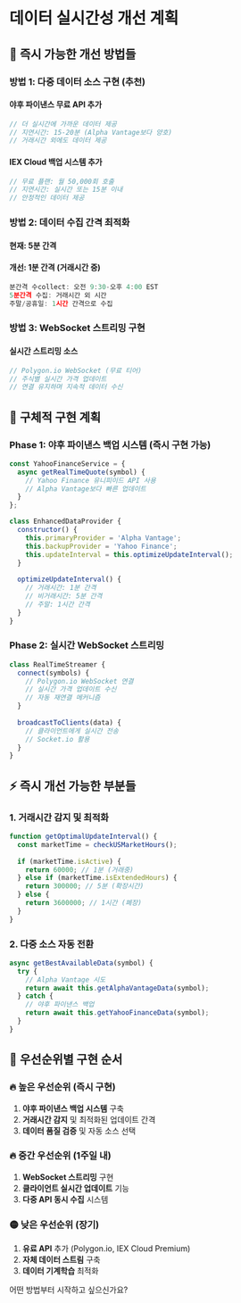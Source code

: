 # 데이터 실시간성 개선 계획

## 🚀 즉시 가능한 개선 방법들

### 방법 1: 다중 데이터 소스 구현 (추천)

#### 야후 파이낸스 무료 API 추가
```javascript
// 더 실시간에 가까운 데이터 제공
// 지연시간: 15-20분 (Alpha Vantage보다 양호)
// 거래시간 외에도 데이터 제공
```

#### IEX Cloud 백업 시스템 추가
```javascript
// 무료 플랜: 월 50,000회 호출
// 지연시간: 실시간 또는 15분 이내
// 안정적인 데이터 제공
```

### 방법 2: 데이터 수집 간격 최적화

#### 현재: 5분 간격
#### 개선: 1분 간격 (거래시간 중)
```javascript
분간격 수collect: 오전 9:30-오후 4:00 EST
5분간격 수집: 거래시간 외 시간
주말/공휴일: 1시간 간격으로 수집
```

### 방법 3: WebSocket 스트리밍 구현

#### 실시간 스트리밍 소스
```javascript
// Polygon.io WebSocket (무료 티어)
// 주식별 실시간 가격 업데이트
// 연결 유지하며 지속적 데이터 수신
```

## 🎯 구체적 구현 계획

### Phase 1: 야후 파이낸스 백업 시스템 (즉시 구현 가능)

```javascript
const YahooFinanceService = {
  async getRealTimeQuote(symbol) {
    // Yahoo Finance 유니피이드 API 사용
    // Alpha Vantage보다 빠른 업데이트
  }
};

class EnhancedDataProvider {
  constructor() {
    this.primaryProvider = 'Alpha Vantage';
    this.backupProvider = 'Yahoo Finance';
    this.updateInterval = this.optimizeUpdateInterval();
  }
  
  optimizeUpdateInterval() {
    // 거래시간: 1분 간격
    // 비거래시간: 5분 간격
    // 주말: 1시간 간격
  }
}
```

### Phase 2: 실시간 WebSocket 스트리밍

```javascript
class RealTimeStreamer {
  connect(symbols) {
    // Polygon.io WebSocket 연결
    // 실시간 가격 업데이트 수신
    // 자동 재연결 메커니즘
  }
  
  broadcastToClients(data) {
    // 클라이언트에게 실시간 전송
    // Socket.io 활용
  }
}
```

## ⚡ 즉시 개선 가능한 부분들

### 1. 거래시간 감지 및 최적화
```javascript
function getOptimalUpdateInterval() {
  const marketTime = checkUSMarketHours();
  
  if (marketTime.isActive) {
    return 60000; // 1분 (거래중)
  } else if (marketTime.isExtendedHours) {
    return 300000; // 5분 (확장시간)
  } else {
    return 3600000; // 1시간 (폐장)
  }
}
```

### 2. 다중 소스 자동 전환
```javascript
async getBestAvailableData(symbol) {
  try {
    // Alpha Vantage 시도
    return await this.getAlphaVantageData(symbol);
  } catch {
    // 야후 파이낸스 백업
    return await this.getYahooFinanceData(symbol);
  }
}
```

## 🎯 우선순위별 구현 순서

### 🔥 높은 우선순위 (즉시 구현)
1. **야후 파이낸스 백업 시스템** 구축
2. **거래시간 감지** 및 최적화된 업데이트 간격
3. **데이터 품질 검증** 및 자동 소스 선택

### 🔥 중간 우선순위 (1주일 내)
1. **WebSocket 스트리밍** 구현
2. **클라이언트 실시간 업데이트** 기능
3. **다중 API 동시 수집** 시스템

### 🟡 낮은 우선순위 (장기)
1. **유료 API** 추가 (Polygon.io, IEX Cloud Premium)
2. **자체 데이터 스트림** 구축
3. **데이터 기계학습** 최적화

어떤 방법부터 시작하고 싶으신가요?
